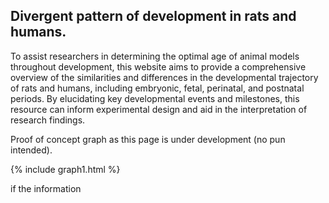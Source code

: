 ## Divergent pattern of development in rats and humans.
To assist researchers in determining the optimal age of animal models throughout development, this website aims to provide a comprehensive overview of the similarities and differences in the developmental trajectory of rats and humans, including embryonic, fetal, perinatal, and postnatal periods. By elucidating key developmental events and milestones, this resource can inform experimental design and aid in the interpretation of research findings.

Proof of concept graph as this page is under development (no pun intended).

{% include graph1.html %}

if the information 
